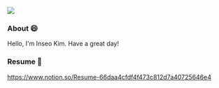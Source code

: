 ![](https://komarev.com/ghpvc/?username=sano307&color=yellow&style=plastic)

### About 😄

Hello, I'm Inseo Kim. Have a great day!

### Resume :memo:

https://www.notion.so/Resume-66daa4cfdf4f473c812d7a40725646e4
